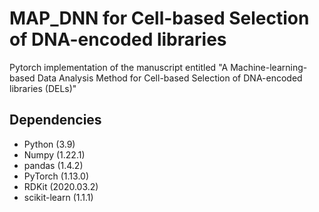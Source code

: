 # MAP_DNN for Cell-based Selection of DNA-encoded libraries

Pytorch implementation of the manuscript entitled "A Machine-learning-based Data Analysis Method for Cell-based Selection of DNA-encoded libraries (DELs)"

## Dependencies
- Python (3.9)
- Numpy (1.22.1)
- pandas (1.4.2)
- PyTorch (1.13.0)
- RDKit (2020.03.2)
- scikit-learn (1.1.1)
